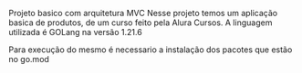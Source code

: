 Projeto basico com arquitetura MVC
Nesse projeto temos um aplicação basica de produtos, de um curso feito pela Alura Cursos.
A linguagem utilizada é GOLang na versão 1.21.6

Para execução do mesmo é necessario a instalação dos pacotes que estão no go.mod